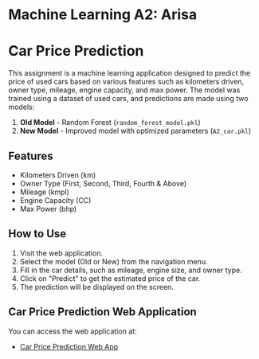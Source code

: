 # Machine Learning A2: Arisa

# Car Price Prediction

This assignment is a machine learning application designed to predict the price of used cars based on various features such as kilometers driven, owner type, mileage, engine capacity, and max power. The model was trained using a dataset of used cars, and predictions are made using two models:

1. **Old Model** - Random Forest (`random_forest_model.pkl`)
2. **New Model** - Improved model with optimized parameters (`A2_car.pkl`)

## Features

- Kilometers Driven (km)
- Owner Type (First, Second, Third, Fourth & Above)
- Mileage (kmpl)
- Engine Capacity (CC)
- Max Power (bhp)

## How to Use

1. Visit the web application.
2. Select the model (Old or New) from the navigation menu.
3. Fill in the car details, such as mileage, engine size, and owner type.
4. Click on "Predict" to get the estimated price of the car.
5. The prediction will be displayed on the screen.

## Car Price Prediction Web Application

You can access the web application at:

- [Car Price Prediction Web App](https://st124879.ml.brain.cs.ait.ac.th/)

